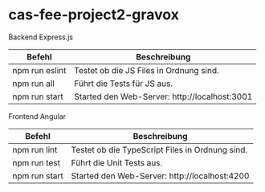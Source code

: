 # cas-fee-project2-gravox

Backend Express.js

| Befehl  |  Beschreibung |	
|---|---|
| npm run eslint |  Testet ob die JS Files in Ordnung sind. |	
| npm run all    |   Führt die Tests für JS aus. |	
| npm run start  |  Started den Web-Server: http://localhost:3001 |	


Frontend Angular

| Befehl  |  Beschreibung |	
|---|---|
| npm run lint   |  Testet ob die TypeScript Files in Ordnung sind. |	
| npm run test   |  Führt die Unit Tests aus. |	
| npm run start  |  Started den Web-Server: http://localhost:4200 |	
